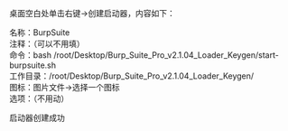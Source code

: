 桌面空白处单击右键->创建启动器，内容如下：

名称：BurpSuite  
注释：（可以不用填）  
命令：bash /root/Desktop/Burp_Suite_Pro_v2.1.04_Loader_Keygen/start-burpsuite.sh  
工作目录：/root/Desktop/Burp_Suite_Pro_v2.1.04_Loader_Keygen/  
图标：图片文件->选择一个图标  
选项：（不用动）

启动器创建成功
